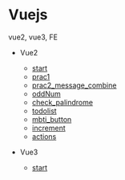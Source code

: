 # Vuejs
vue2, vue3, FE
- Vue2
    - [start](https://github.com/JeongmoRyu/Vuejs/blob/main/vue2/start.md)
    - [prac1](https://github.com/JeongmoRyu/Vuejs/blob/main/vue2/prac1.md)
    - [prac2_message_combine](https://github.com/JeongmoRyu/Vuejs/blob/main/vue2/prac2.md)
    - [oddNum](https://github.com/JeongmoRyu/Vuejs/blob/main/vue2/oddNum.md)
    - [check_palindrome](https://github.com/JeongmoRyu/Vuejs/blob/main/vue2/check_palindrome.md)
    - [todolist](https://github.com/JeongmoRyu/Vuejs/blob/main/vue2/todolist.md)
    - [mbti_button](https://github.com/JeongmoRyu/Vuejs/blob/main/vue2/mbti_button.md)
    - [increment](https://github.com/JeongmoRyu/Vuejs/blob/main/vue2/increment.md)
    - [actions](https://github.com/JeongmoRyu/Vuejs/blob/main/vue2/actions.md)

- Vue3
    - [start](https://github.com/JeongmoRyu/Vuejs/blob/main/vue3/start.md)